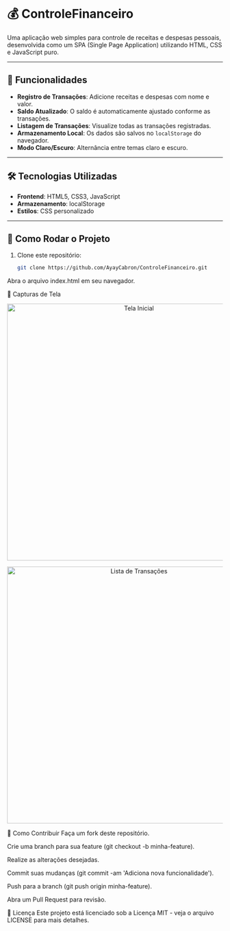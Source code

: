 # 💰 ControleFinanceiro

Uma aplicação web simples para controle de receitas e despesas pessoais, desenvolvida como um SPA (Single Page Application) utilizando HTML, CSS e JavaScript puro.

---

## 📌 Funcionalidades

- **Registro de Transações**: Adicione receitas e despesas com nome e valor.
- **Saldo Atualizado**: O saldo é automaticamente ajustado conforme as transações.
- **Listagem de Transações**: Visualize todas as transações registradas.
- **Armazenamento Local**: Os dados são salvos no `localStorage` do navegador.
- **Modo Claro/Escuro**: Alternância entre temas claro e escuro.

---

## 🛠️ Tecnologias Utilizadas

- **Frontend**: HTML5, CSS3, JavaScript
- **Armazenamento**: localStorage
- **Estilos**: CSS personalizado

---

## 🚀 Como Rodar o Projeto

1. Clone este repositório:

   ```bash
   git clone https://github.com/AyayCabron/ControleFinanceiro.git
Abra o arquivo index.html em seu navegador.

📸 Capturas de Tela
<p align="center"> <img src="Captura de tela 2025-09-25 001447.png" width="600" alt="Tela Inicial"> </p> <p align="center"> <img src="Captura de tela 2025-09-25 001216.png" width="600" alt="Lista de Transações"> </p>
🤝 Como Contribuir
Faça um fork deste repositório.

Crie uma branch para sua feature (git checkout -b minha-feature).

Realize as alterações desejadas.

Commit suas mudanças (git commit -am 'Adiciona nova funcionalidade').

Push para a branch (git push origin minha-feature).

Abra um Pull Request para revisão.

📄 Licença
Este projeto está licenciado sob a Licença MIT - veja o arquivo LICENSE para mais detalhes.

